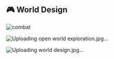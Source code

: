 ## 🎮 World Design


![combat](https://github.com/user-attachments/assets/4f2215cc-bc4c-4b89-a3d0-039d2455247e)

![Uploading open world exploration.jpg…]()

![Uploading world design.jpg…]()
